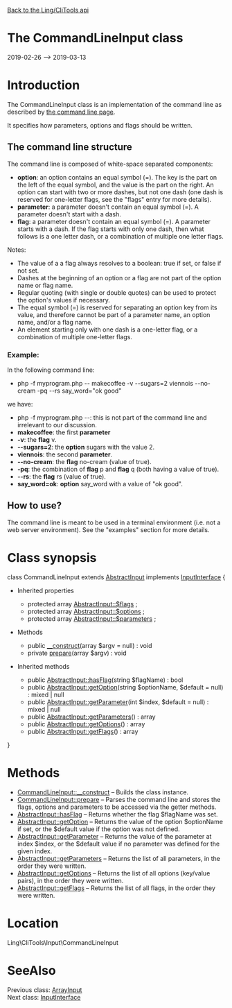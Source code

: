 [Back to the Ling/CliTools api](https://github.com/lingtalfi/CliTools/blob/master/doc/api/Ling/CliTools.md)



The CommandLineInput class
================
2019-02-26 --> 2019-03-13






Introduction
============

The CommandLineInput class is an implementation of the command line as described by [the command line page](https://github.com/lingtalfi/CliTools/blob/master/doc/pages/command-line.md).


It specifies how parameters, options and flags should be written.



The command line structure
---------------------

The command line is composed of white-space separated components:


- **option**: an option contains an equal symbol (=). The key is the part on the left of the equal symbol, and the value is the part on the right.
An option can start with two or more dashes, but not one dash (one dash is reserved for one-letter flags, see the "flags" entry for more details).
- **parameter**: a parameter doesn't contain an equal symbol (=). A parameter doesn't start with a dash.
- **flag**: a parameter doesn't contain an equal symbol (=). A parameter starts with a dash.
If the flag starts with only one dash, then what follows is a one letter dash, or a combination of multiple one letter flags.


Notes:
- The value of a a flag always resolves to a boolean: true if set, or false if not set.
- Dashes at the beginning of an option or a flag are not part of the option name or flag name.
- Regular quoting (with single or double quotes) can be used to protect the option's values if necessary.
- The equal symbol (=) is reserved for separating an option key from its value, and therefore cannot be part of a parameter name, an option name, and/or a flag name.
- An element starting only with one dash is a one-letter flag, or a combination of multiple one-letter flags.



### Example:

In the following command line:

- php -f myprogram.php -- makecoffee -v --sugars=2 viennois --no-cream -pq --rs say_word="ok good"


we have:

- php -f myprogram.php --: this is not part of the command line and irrelevant to our discussion.
- **makecoffee**: the first **parameter**
- **-v**: the **flag** v.
- **--sugars=2**: the **option** sugars with the value 2.
- **viennois**: the second **parameter**.
- **--no-cream**: the **flag** no-cream (value of true).
- **-pq**: the combination of **flag** p and **flag** q (both having a value of true).
- **--rs**: the **flag** rs (value of true).
- **say_word=ok**: **option** say_word with a value of "ok good".




How to use?
-------------

The command line is meant to be used in a terminal environment (i.e. not a web server environment).
See the "examples" section for more details.



Class synopsis
==============


class <span class="pl-k">CommandLineInput</span> extends [AbstractInput](https://github.com/lingtalfi/CliTools/blob/master/doc/api/Ling/CliTools/Input/AbstractInput.md) implements [InputInterface](https://github.com/lingtalfi/CliTools/blob/master/doc/api/Ling/CliTools/Input/InputInterface.md) {

- Inherited properties
    - protected array [AbstractInput::$flags](#property-flags) ;
    - protected array [AbstractInput::$options](#property-options) ;
    - protected array [AbstractInput::$parameters](#property-parameters) ;

- Methods
    - public [__construct](https://github.com/lingtalfi/CliTools/blob/master/doc/api/Ling/CliTools/Input/CommandLineInput/__construct.md)(array $argv = null) : void
    - private [prepare](https://github.com/lingtalfi/CliTools/blob/master/doc/api/Ling/CliTools/Input/CommandLineInput/prepare.md)(array $argv) : void

- Inherited methods
    - public [AbstractInput::hasFlag](https://github.com/lingtalfi/CliTools/blob/master/doc/api/Ling/CliTools/Input/AbstractInput/hasFlag.md)(string $flagName) : bool
    - public [AbstractInput::getOption](https://github.com/lingtalfi/CliTools/blob/master/doc/api/Ling/CliTools/Input/AbstractInput/getOption.md)(string $optionName, $default = null) : mixed | null
    - public [AbstractInput::getParameter](https://github.com/lingtalfi/CliTools/blob/master/doc/api/Ling/CliTools/Input/AbstractInput/getParameter.md)(int $index, $default = null) : mixed | null
    - public [AbstractInput::getParameters](https://github.com/lingtalfi/CliTools/blob/master/doc/api/Ling/CliTools/Input/AbstractInput/getParameters.md)() : array
    - public [AbstractInput::getOptions](https://github.com/lingtalfi/CliTools/blob/master/doc/api/Ling/CliTools/Input/AbstractInput/getOptions.md)() : array
    - public [AbstractInput::getFlags](https://github.com/lingtalfi/CliTools/blob/master/doc/api/Ling/CliTools/Input/AbstractInput/getFlags.md)() : array

}






Methods
==============

- [CommandLineInput::__construct](https://github.com/lingtalfi/CliTools/blob/master/doc/api/Ling/CliTools/Input/CommandLineInput/__construct.md) &ndash; Builds the class instance.
- [CommandLineInput::prepare](https://github.com/lingtalfi/CliTools/blob/master/doc/api/Ling/CliTools/Input/CommandLineInput/prepare.md) &ndash; Parses the command line and stores the flags, options and parameters to be accessed via the getter methods.
- [AbstractInput::hasFlag](https://github.com/lingtalfi/CliTools/blob/master/doc/api/Ling/CliTools/Input/AbstractInput/hasFlag.md) &ndash; Returns whether the flag $flagName was set.
- [AbstractInput::getOption](https://github.com/lingtalfi/CliTools/blob/master/doc/api/Ling/CliTools/Input/AbstractInput/getOption.md) &ndash; Returns the value of the option $optionName if set, or the $default value if the option was not defined.
- [AbstractInput::getParameter](https://github.com/lingtalfi/CliTools/blob/master/doc/api/Ling/CliTools/Input/AbstractInput/getParameter.md) &ndash; Returns the value of the parameter at index $index, or the $default value if no parameter was defined for the given index.
- [AbstractInput::getParameters](https://github.com/lingtalfi/CliTools/blob/master/doc/api/Ling/CliTools/Input/AbstractInput/getParameters.md) &ndash; Returns the list of all parameters, in the order they were written.
- [AbstractInput::getOptions](https://github.com/lingtalfi/CliTools/blob/master/doc/api/Ling/CliTools/Input/AbstractInput/getOptions.md) &ndash; Returns the list of all options (key/value pairs), in the order they were written.
- [AbstractInput::getFlags](https://github.com/lingtalfi/CliTools/blob/master/doc/api/Ling/CliTools/Input/AbstractInput/getFlags.md) &ndash; Returns the list of all flags, in the order they were written.





Location
=============
Ling\CliTools\Input\CommandLineInput


SeeAlso
==============
Previous class: [ArrayInput](https://github.com/lingtalfi/CliTools/blob/master/doc/api/Ling/CliTools/Input/ArrayInput.md)<br>Next class: [InputInterface](https://github.com/lingtalfi/CliTools/blob/master/doc/api/Ling/CliTools/Input/InputInterface.md)<br>
